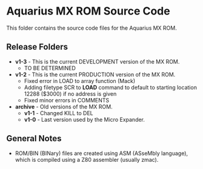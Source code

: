 # Aquarius MX ROM Source Code
This folder contains the source code files for the Aquarius MX ROM.

## Release Folders
 - **v1-3** - This is the current DEVELOPMENT version of the MX ROM.
   - TO BE DETERMINED
 - **v1-2** - This is the current PRODUCTION version of the MX ROM.
   - Fixed error in LOAD to array function (Mack)
   - Adding filetype SCR to **LOAD** command to default to starting location 12288 ($3000) if no address is given
   - Fixed minor errors in COMMENTS
 - **archive** - Old versions of the MX ROM.
   - **v1-1** - Changed KILL to DEL
   - **v1-0** - Last version used by the Micro Expander.

## General Notes
- ROM/BIN (BINary) files are created using ASM (ASseMbly language), which is compiled using a Z80 assembler (usually zmac).

